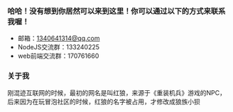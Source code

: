 ### 哈哈！没有想到你居然可以来到这里！你可以通过以下的方式来联系我喔！
- 邮箱：1340641314@qq.com
- NodeJS交流群：133240225
- web前端交流群：170761660

### 关于我
刚混迹互联网的时候，最初的网名是叫红狼，来源于《重装机兵》游戏的NPC，后来因为在玩冒泡社区的时候，红狼的名字被占用，才修改成狼族小狈
